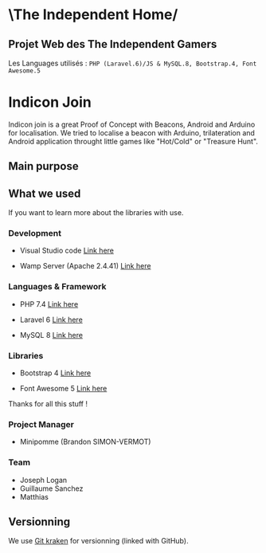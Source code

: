 # \The Independent Home/

## Projet Web des The Independent Gamers

Les Languages utilisés : `PHP (Laravel.6)/JS & MySQL.8, Bootstrap.4, Font Awesome.5`

# Indicon Join

Indicon join is a great Proof of Concept with Beacons, Android and Arduino for localisation.
We tried to localise a beacon with Arduino, trilateration and Android application throught little games like "Hot/Cold" or "Treasure Hunt".

## Main purpose


## What we used

If you want to learn more about the libraries with use.

### Development

- Visual Studio code
[Link here](https://code.visualstudio.com/)

- Wamp Server (Apache 2.4.41)
[Link here](http://www.wampserver.com/)

### Languages & Framework

- PHP 7.4
[Link here](https://www.php.net/)

- Laravel 6
[Link here](https://laravel.com/)

- MySQL 8
[Link here](https://www.mysql.com/fr/)

### Libraries

- Bootstrap 4
[Link here](https://getbootstrap.com/)

- Font Awesome 5
[Link here](https://fontawesome.com/)

Thanks for all this stuff !

### Project Manager
* Minipomme (Brandon SIMON-VERMOT)

### Team
* Joseph Logan
* Guillaume Sanchez
* Matthias

## Versionning

We use [Git kraken](https://www.gitkraken.com/) for versionning (linked with GitHub).